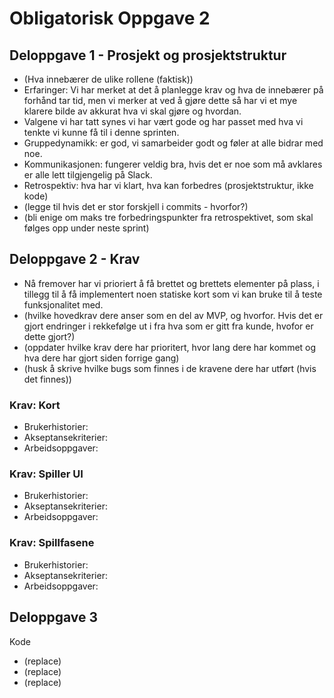 # Obligatorisk Oppgave 2

## Deloppgave 1 - Prosjekt og prosjektstruktur
*   (Hva innebærer de ulike rollene (faktisk))
*   Erfaringer: Vi har merket at det å planlegge krav og hva de innebærer på forhånd tar tid, men vi merker at ved å 
gjøre dette så har vi et mye klarere bilde av akkurat hva vi skal gjøre og hvordan.
*   Valgene vi har tatt synes vi har vært gode og har passet med hva vi tenkte vi kunne få til i denne sprinten.
*   Gruppedynamikk: er god, vi samarbeider godt og føler at alle bidrar med noe.
*   Kommunikasjonen: fungerer veldig bra, hvis det er noe som må avklares er alle lett tilgjengelig på Slack.
*   Retrospektiv: hva har vi klart, hva kan forbedres (prosjektstruktur, ikke kode)
*   (legge til hvis det er stor forskjell i commits - hvorfor?)  
*   (bli enige om maks tre forbedringspunkter fra retrospektivet, som skal følges opp under neste sprint) 

## Deloppgave 2 - Krav
*   Nå fremover har vi prioriert å få brettet og brettets elementer på plass, i tillegg til å få implementert noen
statiske kort som vi kan bruke til å teste funksjonalitet med. 
*   (hvilke hovedkrav dere anser som en del av MVP, og hvorfor. Hvis det er gjort endringer i rekkefølge ut i fra
hva som er gitt fra kunde, hvofor er dette gjort?)
*   (oppdater hvilke krav dere har prioritert, hvor lang dere har kommet og hva dere har gjort siden forrige gang)
*   (husk å skrive hvilke bugs som finnes i de kravene dere har utført (hvis det finnes))

### Krav: Kort
*   Brukerhistorier:
*   Akseptansekriterier:
*   Arbeidsoppgaver:

### Krav: Spiller UI
*   Brukerhistorier:
*   Akseptansekriterier:
*   Arbeidsoppgaver:

### Krav: Spillfasene
*   Brukerhistorier:
*   Akseptansekriterier:
*   Arbeidsoppgaver:

## Deloppgave 3
Kode
*   (replace)
*   (replace)
*   (replace)